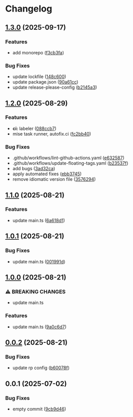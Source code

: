 # Changelog

## [1.3.0](https://github.com/taiyme/sandbox/compare/v1.2.0...v1.3.0) (2025-09-17)


### Features

* add monorepo ([f3cb3fa](https://github.com/taiyme/sandbox/commit/f3cb3fa21674ffe7b70b34b4a24133a9bb8b4600))


### Bug Fixes

* update lockfile ([148c600](https://github.com/taiyme/sandbox/commit/148c600318effab90d23716838c0113ba7076929))
* update package.json ([90a61cc](https://github.com/taiyme/sandbox/commit/90a61cc0660a994e2300eccadf5e742ed46feed2))
* update release-please-config ([b2145a3](https://github.com/taiyme/sandbox/commit/b2145a370af46fa193102e3c9e9e368c9078ad31))

## [1.2.0](https://github.com/taiyme/sandbox/compare/v1.1.0...v1.2.0) (2025-08-29)


### Features

* **ci:** labeler ([088ccb7](https://github.com/taiyme/sandbox/commit/088ccb7f9867c247bcb1c400da95df7648c84b39))
* mise task runner, autofix.ci ([fc2bb40](https://github.com/taiyme/sandbox/commit/fc2bb406531959fd0e8b430f4ce0b140f04fcc25))


### Bug Fixes

* .github/workflows/lint-github-actions.yaml ([e632587](https://github.com/taiyme/sandbox/commit/e6325873d8a77a845d2da90869d76df49a359b71))
* .github/workflows/update-floating-tags.yaml ([b23537f](https://github.com/taiyme/sandbox/commit/b23537fc91f8c4cb81018bd45e261ecb17965c21))
* add bugs ([3ad32ca](https://github.com/taiyme/sandbox/commit/3ad32caf787222a44468317aaa86c7a5faa537ad))
* apply automated fixes ([ebb3745](https://github.com/taiyme/sandbox/commit/ebb3745a0b5a7de3c7d8f8f9e7c982098a58b25a))
* remove idiomatic version file ([3576294](https://github.com/taiyme/sandbox/commit/3576294233a9d309bda3acccdaf3fed2c5665691))

## [1.1.0](https://github.com/taiyme/sandbox/compare/v1.0.1...v1.1.0) (2025-08-21)


### Features

* update main.ts ([6a618d1](https://github.com/taiyme/sandbox/commit/6a618d1e47292834d957a32377a2d73df92e4de6))

## [1.0.1](https://github.com/taiyme/sandbox/compare/v1.0.0...v1.0.1) (2025-08-21)


### Bug Fixes

* update main.ts ([001991d](https://github.com/taiyme/sandbox/commit/001991d62b5a20e7cc9bb5d35b4362052ce8e412))

## [1.0.0](https://github.com/taiyme/sandbox/compare/v0.0.2...v1.0.0) (2025-08-21)


### ⚠ BREAKING CHANGES

* update main.ts

### Features

* update main.ts ([9a0c6d7](https://github.com/taiyme/sandbox/commit/9a0c6d7727609bdb6584999d74e210120c742fe7))

## [0.0.2](https://github.com/taiyme/sandbox/compare/v0.0.1...v0.0.2) (2025-08-21)


### Bug Fixes

* update rp config ([b60078f](https://github.com/taiyme/sandbox/commit/b60078feda25b00668376e7560e91ce61d5ab977))

## 0.0.1 (2025-07-02)


### Bug Fixes

* empty commit ([9cb9d46](https://github.com/taiyme/sandbox/commit/9cb9d46d14a858af636f1afce42b56c1337611b3))
